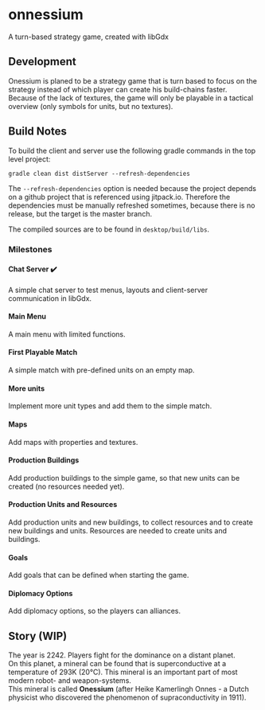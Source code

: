 # onnessium
A turn-based strategy game, created with libGdx

## Development
Onessium is planed to be a strategy game that is turn based to focus on the strategy instead of which player can create his build-chains faster.  
Because of the lack of textures, the game will only be playable in a tactical overview (only symbols for units, but no textures).

## Build Notes

To build the client and server use the following gradle commands in the top level project:
```
gradle clean dist distServer --refresh-dependencies
```
The `--refresh-dependencies` option is needed because the project depends on a github project that is referenced using jitpack.io. Therefore the dependencies must be manually refreshed sometimes, because there is no release, but the target is the master branch.

The compiled sources are to be found in `desktop/build/libs`.

### Milestones

#### Chat Server :heavy_check_mark:
A simple chat server to test menus, layouts and client-server communication in libGdx.

#### Main Menu
A main menu with limited functions.

#### First Playable Match
A simple match with pre-defined units on an empty map.

#### More units
Implement more unit types and add them to the simple match.

#### Maps
Add maps with properties and textures.

#### Production Buildings
Add production buildings to the simple game, so that new units can be created (no resources needed yet).

#### Production Units and Resources
Add production units and new buildings, to collect resources and to create new buildings and units. Resources are needed to create units and buildings.

#### Goals
Add goals that can be defined when starting the game.

#### Diplomacy Options
Add diplomacy options, so the players can alliances.

## Story (WIP)
The year is 2242. Players fight for the dominance on a distant planet.  
On this planet, a mineral can be found that is superconductive at a temperature of 293K (20°C). This mineral is an important part of most modern robot- and weapon-systems.  
This mineral is called **Onessium** (after Heike Kamerlingh Onnes - a Dutch physicist who discovered the phenomenon of supraconductivity in 1911).